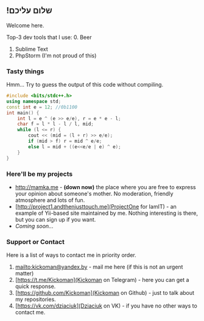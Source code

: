 ---
---

## !שלום עליכם

Welcome here.

Top-3 dev tools that I use:
0. Beer
1. Sublime Text
2. PhpStorm (I'm not proud of this)

### Tasty things

Hmm... Try to guess the output of this code without compiling.

```cpp
#include <bits/stdc++.h>
using namespace std;
const int e = 12; //0b1100
int main() {
    int l = e ^ (e >> e/e), r = e * e - l;
    char f = l * l - l / l, mid;
    while (l <= r) {
        cout << (mid = (l + r) >> e/e);
        if (mid > f) r = mid ^ e/e;
        else l = mid + ((e<<e/e | e) ^ e);
    }
}
```

### Here'll be my projects

- http://mamka.me - **(down now)** the place where you are free to express your opinion about someone's mother. No moderation, friendly atmosphere and lots of fun.
- [http://project1.andthenjusttouch.me](ProjectOne for IamIT) - an example of Yii-based site maintained by me. Nothing interesting is there, but you can sign up if you want.
- _Coming soon..._

### Support or Contact

Here is a list of ways to contact me in priority order.
1. [mailto:kickoman@yandex.by](kickoman@yandex.by) - mail me here (if this is not an urgent matter)
2. [https://t.me/Kickoman](Kickoman on Telegram) - here you can get a quick response.
3. [https://github.com/Kickoman](Kickoman on Github) - just to talk about my repositories.
4. [https://vk.com/dziaciuk](Dziaciuk on VK) - if you have no other ways to contact me.

